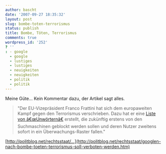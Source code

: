 ```yaml
---
author: bascht
date: '2007-09-27 18:35:32'
layout: post
slug: bombe-toten-terrorismus
status: publish
title: Bombe, Töten, Terrorismus
comments: true
wordpress_id: '252'
? ''
: - google
  - google
  - lustiges
  - lustiges
  - neuigkeiten
  - neuigkeiten
  - politik
  - politik
---
```


Meine Güte... Kein Kommentar dazu, der Artikel sagt alles.
> "Der EU-Vizepräsident Franco Frattini hat sich dem europaweiten
> Kampf gegen den Terrorismus verschrieben. Dazu hat er eine
> [Liste von â€œUnwörternâ€](http://www.heise.de/newsticker/meldung/95786)
> erstellt, die zukünftig erstens von den Suchmaschinen geblockt
> werden sollen und deren Nutzer zweitens sofort in ein
> Überwachungs-Raster fallen."

[http://politblog.net/rechtsstaat/...](http://politblog.net/rechtsstaat/googlen-nach-bombe-toeten-terrorismus-soll-verboten-werden.htm)




